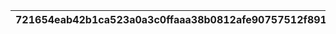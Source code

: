 |721654eab42b1ca523a0a3c0ffaaa38b0812afe90757512f89190fa8e812e530|8db0011b034e507fd719498abfa9a4d9b6012cce45d07def92930322a52234b2|df220f98d1a506f06b15f0826e9fba79736052c18ed7aac3f85ade42632963a1|b9f0a78a9a570ce8759244507146cb396a18f1c2d18c7011b9b64114e9a5270d|d6e8e95944dc568a8ce6843417368e58742def78ce71d181483dacdc2cab113c|77ed3673801a6b832d5e0aa7a58d947360f663e42cbd724dcf632352ea91798f|78888d6ea134af5ae4d0c130401f14e40c9bd39cab576c9867c6aa6a5d85e0fe|3d755e5aefd6ad621e81b449b6361e0977b0df39f4d21404d17620eca4ff19e8|5ba2ea856e3b40a0adc1c18467950b1fa1eb104d6a9c84916dcbb55fa7a0de9b|4b930b7e6b9b228a0a0950cb4f41d36413f5da100de3c2f0f80889796a02032c|b05eca1d57941e2b2dcae0033c8b75c4f9217117e0d2da2799efd36232f57810|
| --- | --- | --- | --- | --- | --- | --- | --- | --- | --- | --- |
